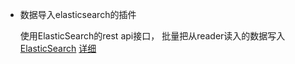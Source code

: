 * 数据导入elasticsearch的插件

  使用ElasticSearch的rest api接口， 批量把从reader读入的数据写入[ElasticSearch](https://www.elastic.co/cn/enterprise-search) [详细](https://github.com/alibaba/DataX/blob/master/elasticsearchwriter/doc/elasticsearchwriter.md)
